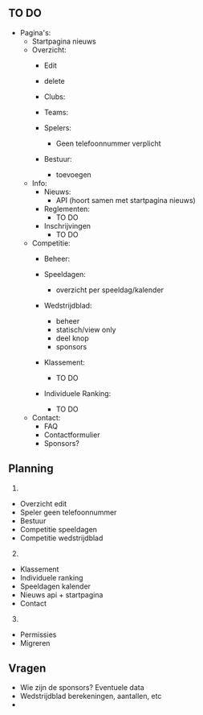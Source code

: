## TO DO
- Pagina's:
    - Startpagina nieuws
    - Overzicht: 
        - Edit
        - delete

        - Clubs:
        
        - Teams:
        
        - Spelers:
            - Geen telefoonnummer verplicht
        - Bestuur:
            - toevoegen
    - Info:
        - Nieuws:
            - API (hoort samen met startpagina nieuws)
        - Reglementen:
            - TO DO
        - Inschrijvingen
            - TO DO
    - Competitie:
        - Beheer:
            
        - Speeldagen:
            - overzicht per speeldag/kalender
        - Wedstrijdblad: 
            - beheer
            - statisch/view only
            - deel knop
            - sponsors
        - Klassement:
            - TO DO
        - Individuele Ranking:
            - TO DO
    - Contact:
        - FAQ
        - Contactformulier
        - Sponsors?

## Planning
1.
- Overzicht edit
- Speler geen telefoonnummer
- Bestuur
- Competitie speeldagen
- Competitie wedstrijdblad
2.
- Klassement
- Individuele ranking
- Speeldagen kalender
- Nieuws api + startpagina
- Contact
3.
- Permissies
- Migreren

## Vragen
- Wie zijn de sponsors? Eventuele data
- Wedstrijdblad berekeningen, aantallen, etc
- 